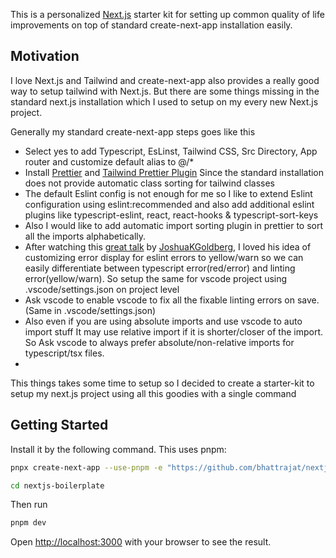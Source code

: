 This is a personalized [Next.js](https://nextjs.org/) starter kit for setting up common quality of life improvements on top of standard create-next-app installation easily.
## Motivation
I love Next.js and Tailwind and create-next-app also provides a really good way to setup tailwind with Next.js. But there are some things missing in the standard next.js installation which I used to setup on my every new Next.js project. 

Generally my standard create-next-app steps goes like this
- Select yes to add Typescript, EsLinst, Tailwind CSS, Src Directory, App router and customize default alias to @/*
- Install [Prettier](https://prettier.io/) and [Tailwind Prettier Plugin](https://tailwindcss.com/blog/automatic-class-sorting-with-prettier) Since the standard installation does not provide automatic class sorting for tailwind classes
- The default Eslint config is not enough for me so I like to extend Eslint configuration using eslint:recommended and also add additional eslint plugins like typescript-eslint, react, react-hooks & typescript-sort-keys
- Also I would like to add automatic import sorting plugin in prettier to sort all the imports alphabetically.
- After watching this [great talk](https://www.youtube.com/watch?v=sSJBeWPIipQ&ab_channel=JSWORLDConference) by [JoshuaKGoldberg](https://github.com/JoshuaKGoldberg/linting-typescript-in-2023), I loved his idea of customizing error display for eslint errors to yellow/warn so we can easily differentiate between typescript error(red/error) and linting error(yellow/warn). So setup the same for vscode project using .vscode/settings.json on project level
- Ask vscode to enable vscode to fix all the fixable linting errors on save. (Same in .vscode/settings.json)
- Also even if you are using absolute imports and use vscode to auto import stuff It may use relative import if it is shorter/closer of the import. So Ask vscode to always prefer absolute/non-relative imports for typescript/tsx files.
- 
This things takes some time to setup so I decided to create a starter-kit to setup my next.js project using all this goodies with a single command
  
## Getting Started

Install it by the following command. This uses pnpm:

```bash
pnpx create-next-app --use-pnpm -e "https://github.com/bhattrajat/nextjs-boilerplate/tree/main/"
```

```bash
cd nextjs-boilerplate
```
Then run
```bash
pnpm dev
```

Open [http://localhost:3000](http://localhost:3000) with your browser to see the result.

